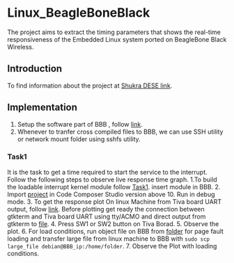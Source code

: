 # Linux_BeagleBoneBlack
The project aims to extract the timing parameters that shows the real-time responsiveness of the Embedded Linux system ported on BeagleBone Black Wireless.
## Introduction
To find information about the project at [Shukra DESE link](http://shukra.cedt.iisc.ernet.in/edwiki/Real-time_response_of_the_Embedded_Linux_system_on_BeagleBone_Black_Wireless).
## Implementation
1. Setup the software part of BBB , follow [link](http://shukra.dese.iisc.ac.in/edwiki/EmSys:Embedded_Systems_Design_II_Embedded_Linux).
2. Whenever to tranfer cross compiled files to BBB, we can use SSH utility or network mount folder using sshfs utility.
### Task1
It is the task to get a time required to start the service to the interrupt. Follow the following steps to observe live response time graph. 
1.To build the loadable interrupt kernel module follow [Task1](Task1). insert module in BBB.
2. Import [project](atomthreads_on_tivac_interrupt_latency) in Code Composer Studio version above 10. Run in debug mode.
3. To get the response plot On linux Machine from Tiva board UART output, follow [link](plot/). Before plotting get ready the connection between gtkterm and Tiva board UART using tty/ACMO and direct output from gtkterm to [file](plot/realtime.txt).
4. Press SW1 or SW2 button on Tiva Borad. 
5. Observe the plot.
6. For load conditions, run object file on BBB from [folder](Page_Fault/) for page fault loading and transfer large file from linux machine to BBB with `sudo scp large_file debian@BBB_ip:/home/folder`. 
7. Observe the Plot with loading conditions.
